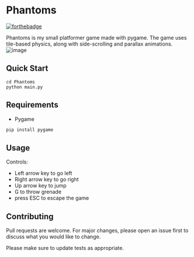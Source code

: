 # Phantoms

[![forthebadge](https://forthebadge.com/images/badges/made-with-python.svg)](https://forthebadge.com)

Phantoms is my small platformer game made with pygame. The game uses tile-based physics, along with side-scrolling and parallax animations.
![image](https://user-images.githubusercontent.com/72703981/204444655-2a6a5b7e-b530-4067-8137-336a9be731fe.png)



## Quick Start

```
cd Phantoms
python main.py
```

## Requirements


* Pygame

```bash
pip install pygame
```

## Usage

Controls:
* Left arrow key to go left
* Right arrow key to go right
* Up arrow key to jump
* G to throw grenade
* press ESC to escape the game

## Contributing
Pull requests are welcome. For major changes, please open an issue first to discuss what you would like to change. 

Please make sure to update tests as appropriate.
